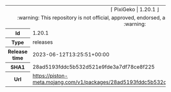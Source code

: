 <html><table>
<tr><td colspan="2" align="center"><img width="0" height="0"><br/>⌈ PixiGeko | 1.20.1 ⌋<br/><img width="0" height="0"></td></tr>
<tr><td colspan="2" align="center"><img width="0" height="0"><br/>
:warning: This repository is not official, approved, endorsed, associated or connected with Mojang :warning:
<br/><img width="0" height="0"></td></tr>
<tr><th>Id</th><td>1.20.1</td></tr>
<tr><th>Type</th><td>releases</td></tr>
<tr><th>Release time</th><td>2023-06-12T13:25:51+00:00</td></tr>
<tr><th>SHA1</th><td>28ad5193fddc5b532d521e9fde3a7df78ce8f225</td></tr>
<tr><th>Url</th><td><a href="https://piston-meta.mojang.com/v1/packages/28ad5193fddc5b532d521e9fde3a7df78ce8f225/1.20.1.json">https://piston-meta.mojang.com/v1/packages/28ad5193fddc5b532d521e9fde3a7df78ce8f225/1.20.1.json</a></td></tr>